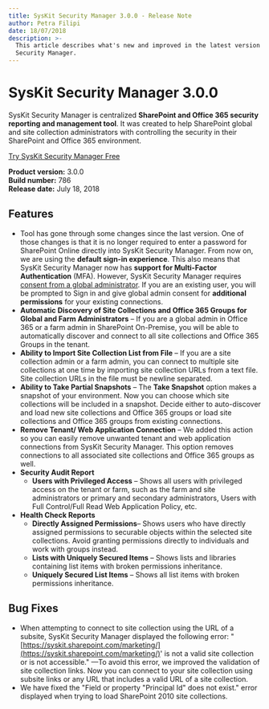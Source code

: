 ```yaml
---
title: SysKit Security Manager 3.0.0 - Release Note
author: Petra Filipi
date: 18/07/2018
description: >-
  This article describes what's new and improved in the latest version of SysKit
  Security Manager.
---
```


# SysKit Security Manager 3.0.0

SysKit Security Manager is centralized **SharePoint and Office 365 security reporting and management tool**. It was created to help SharePoint global and site collection administrators with controlling the security in their SharePoint and Office 365 environment.

[Try SysKit Security Manager Free](https://www.syskit.com/products/security-manager/download/)

**Product version:** 3.0.0  
**Build number:** 786  
**Release date:** July 18, 2018

## Features

* Tool has gone through some changes since the last version. One of those changes is that it is no longer required to enter a password for SharePoint Online directly into SysKit Security Manager. From now on, we are using the **default sign-in experience**. This also means that SysKit Security Manager now has **support for Multi-Factor Authentication** \(MFA\). However, SysKit Security Manager requires [consent from a global administrator](security-manager-3-release-note.md#internal/requirements/global-admin-consent). If you are an existing user, you will be prompted to Sign in and give global admin consent for **additional permissions** for your existing connections. 
* **Automatic Discovery of Site Collections and Office 365 Groups for Global and Farm Administrators** – If you are a global admin in Office 365 or a farm admin in SharePoint On-Premise, you will be able to automatically discover and connect to all site collections and Office 365 Groups in the tenant.
* **Ability to Import Site Collection List from File** – If you are a site collection admin or a farm admin, you can connect to multiple site collections at one time by importing site collection URLs from a text file. Site collection URLs in the file must be newline separated.
* **Ability to Take Partial Snapshots** – The **Take Snapshot** option makes a snapshot of your environment. Now you can choose which site collections will be included in a snapshot. Decide either to auto-discover and load new site collections and Office 365 groups or load site collections and Office 365 groups from existing connections.
* **Remove Tenant/ Web Application Connection** – We added this action so you can easily remove unwanted tenant and web application connections from SysKit Security Manager. This option removes connections to all associated site collections and Office 365 groups as well.
* **Security Audit Report**
  * **Users with Privileged Access** – Shows all users with privileged access on the tenant or farm, such as the farm and site administrators or primary and secondary administrators, Users with Full Control/Full Read Web Application Policy, etc.
* **Health Check Reports**
  * **Directly Assigned Permissions**– Shows users who have directly assigned permissions to securable objects within the selected site collections. Avoid granting permissions directly to individuals and work with groups instead.
  * **Lists with Uniquely Secured Items** – Shows lists and libraries containing list items with broken permissions inheritance.
  * **Uniquely Secured List Items** – Shows all list items with broken permissions inheritance.

## Bug Fixes

* When attempting to connect to site collection using the URL of a subsite, SysKit Security Manager displayed the following error: "[https://syskit.sharepoint.com/marketing/](https://syskit.sharepoint.com/marketing/)' is not a valid site collection or is not accessible." —To avoid this error, we improved the validation of site collection links. Now you can connect to your site collection using subsite links or any URL that includes a valid URL of a site collection.
* We have fixed the "Field or property "Principal Id" does not exist." error displayed when trying to load SharePoint 2010 site collections.

